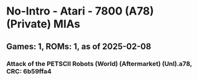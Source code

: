 # No-Intro - Atari - 7800 (A78) (Private) MIAs
## Games: 1, ROMs: 1, as of 2025-02-08

### Attack of the PETSCII Robots (World) (Aftermarket) (Unl).a78, CRC: 6b59ffa4
